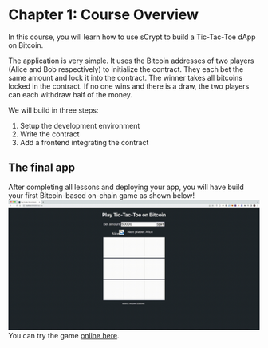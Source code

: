 # Chapter 1: Course Overview

In this course, you will learn how to use sCrypt to build a Tic-Tac-Toe dApp on Bitcoin.

The application is very simple. It uses the Bitcoin addresses of two players (Alice and Bob respectively) to initialize the contract. They each bet the same amount and lock it into the contract. The winner takes all bitcoins locked in the contract. If no one wins and there is a draw, the two players can each withdraw half of the money.

We will build in three steps:

1. Setup the development environment
2. Write the contract
3. Add a frontend integrating the contract


## The final app

After completing all lessons and deploying your app, you will have build your first Bitcoin-based on-chain game as shown below!
![Tic-Tac-Toe](https://github.com/sCrypt-Inc/image-hosting/blob/master/learn-scrypt-courses/dapp.gif?raw=true)
You can try the game [online here](https://scrypt.io/tic-tac-toe).